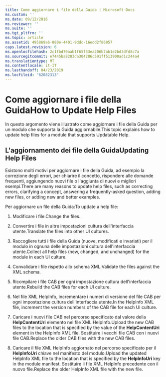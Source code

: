 ```yaml
---
title: Come aggiornare i file della Guida | Microsoft Docs
ms.custom: ''
ms.date: 09/12/2016
ms.reviewer: ''
ms.suite: ''
ms.tgt_pltfrm: ''
ms.topic: article
ms.assetid: 495869a6-080e-4401-9ddc-16edd2f86857
caps.latest.revision: 6
ms.openlocfilehash: 2c1fbd70aab1f65f33ea206b7ab1e2bd3dfd8c7a
ms.sourcegitcommit: e7445ba8203da304286c591ff513900ad1c244a4
ms.translationtype: MT
ms.contentlocale: it-IT
ms.lasthandoff: 04/23/2019
ms.locfileid: "62082313"
---
```

# <a name="how-to-update-help-files"></a><span data-ttu-id="92311-102">Come aggiornare i file della Guida</span><span class="sxs-lookup"><span data-stu-id="92311-102">How to Update Help Files</span></span>

<span data-ttu-id="92311-103">In questo argomento viene illustrato come aggiornare i file della Guida per un modulo che supporta la Guida aggiornabile.</span><span class="sxs-lookup"><span data-stu-id="92311-103">This topic explains how to update help files for a module that supports Updatable Help.</span></span>

## <a name="updating-help-files"></a><span data-ttu-id="92311-104">L'aggiornamento dei file della Guida</span><span class="sxs-lookup"><span data-stu-id="92311-104">Updating Help Files</span></span>

<span data-ttu-id="92311-105">Esistono molti motivi per aggiornare i file della Guida, ad esempio la correzione degli errori, per chiarire il concetto, rispondere alle domande frequenti, aggiungendo nuovi file o l'aggiunta di nuovi e migliori esempi.</span><span class="sxs-lookup"><span data-stu-id="92311-105">There are many reasons to update help files, such as correcting errors, clarifying a concept, answering a frequently-asked question, adding new files, or adding new and better examples.</span></span>

<span data-ttu-id="92311-106">Per aggiornare un file della Guida:</span><span class="sxs-lookup"><span data-stu-id="92311-106">To update a help file:</span></span>

1. <span data-ttu-id="92311-107">Modificare i file.</span><span class="sxs-lookup"><span data-stu-id="92311-107">Change the files.</span></span>

2. <span data-ttu-id="92311-108">Convertire i file in altre impostazioni cultura dell'interfaccia utente.</span><span class="sxs-lookup"><span data-stu-id="92311-108">Translate the files into other UI cultures.</span></span>

3. <span data-ttu-id="92311-109">Raccogliere tutti i file della Guida (nuove, modificati e invariati) per il modulo in ognuna delle impostazioni cultura dell'interfaccia utente.</span><span class="sxs-lookup"><span data-stu-id="92311-109">Collect all help files (new, changed, and unchanged) for the module in each UI culture.</span></span>

4. <span data-ttu-id="92311-110">Convalidare i file rispetto allo schema XML.</span><span class="sxs-lookup"><span data-stu-id="92311-110">Validate the files against the XML schema.</span></span>

5. <span data-ttu-id="92311-111">Ricompilare i file CAB per ogni impostazione cultura dell'interfaccia utente.</span><span class="sxs-lookup"><span data-stu-id="92311-111">Rebuild the CAB files for each UI culture.</span></span>

6. <span data-ttu-id="92311-112">Nel file XML HelpInfo, incrementare i numeri di versione del file CAB per ogni impostazione cultura dell'interfaccia utente.</span><span class="sxs-lookup"><span data-stu-id="92311-112">In the HelpInfo XML file, increment the version numbers of the CAB file for each UI culture.</span></span>

7. <span data-ttu-id="92311-113">Caricare i nuovi file CAB nel percorso specificato dal valore della **HelpContentUri** elemento nel file XML HelpInfo.</span><span class="sxs-lookup"><span data-stu-id="92311-113">Upload the new CAB files to the location that is specified by the value of the **HelpContentUri** element in the HelpInfo XML file.</span></span> <span data-ttu-id="92311-114">Sostituire i vecchi file CAB con i nuovi file CAB.</span><span class="sxs-lookup"><span data-stu-id="92311-114">Replace the older CAB files with the new CAB files.</span></span>

8. <span data-ttu-id="92311-115">Caricare il file XML HelpInfo aggiornato nel percorso specificato per il **HelpInfoUri** chiave nel manifesto del modulo.</span><span class="sxs-lookup"><span data-stu-id="92311-115">Upload the updated HelpInfo XML file to the location that is specified by the **HelpInfoUri** key in the module manifest.</span></span> <span data-ttu-id="92311-116">Sostituire il file XML HelpInfo precedente con il nuovo file.</span><span class="sxs-lookup"><span data-stu-id="92311-116">Replace the older HelpInfo XML file with the new file.</span></span>